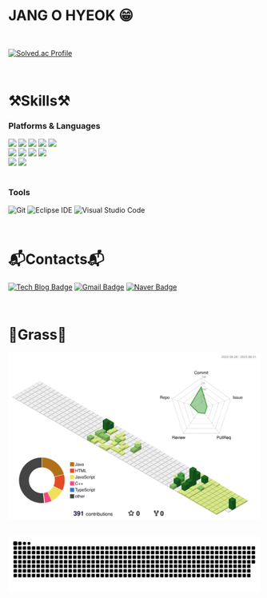 # JANG O HYEOK 😁
<br/>

[![Solved.ac Profile](http://mazassumnida.wtf/api/v2/generate_badge?boj=jang_bar)](https://solved.ac/jang_bar/)

<br/>

# ⚒️Skills⚒️

 <div>
  
### Platforms & Languages  
          
<img src="https://img.shields.io/badge/JAVA-007396?style=for-the-badge&logo=java&logoColor=white">
<img src="https://img.shields.io/badge/Spring-6DB33F?style=for-the-badge&logo=Spring&logoColor=white">
<img src="https://img.shields.io/badge/springboot-6DB33F?style=for-the-badge&logo=Spring&logoColor=white">
<img src="https://img.shields.io/badge/oracle-F80000?style=for-the-badge&logo=oracle&logoColor=white">
<img src="https://img.shields.io/badge/mysql-4479A1?style=for-the-badge&logo=mysql&logoColor=white">
<br/>
<img src="https://img.shields.io/badge/html-E34F26?style=for-the-badge&logo=html5&logoColor=white">
<img src="https://img.shields.io/badge/css-1572B6?style=for-the-badge&logo=css3&logoColor=white">
<img src="https://img.shields.io/badge/javascript-F7DF1E?style=for-the-badge&logo=javascript&logoColor=black">
<img src="https://img.shields.io/badge/bootstrap-7952B3?style=for-the-badge&logo=bootstrap&logoColor=white">
<br/>
<img src="https://img.shields.io/badge/github-181717?style=for-the-badge&logo=github&logoColor=white">
<img src="https://img.shields.io/badge/aws-232F3E?style=for-the-badge&logo=aws&logoColor=white">
</div>

<br/>

### Tools
![Git](https://img.shields.io/badge/Git-F05032.svg?&style=for-the-badge&logo=Git&logoColor=white)
![Eclipse IDE](https://img.shields.io/badge/Eclipse%20IDE-2C2255.svg?&style=for-the-badge&logo=Eclipse%20IDE&logoColor=white)
![Visual Studio Code](https://img.shields.io/badge/Visual%20Studio%20Code-007ACC.svg?&style=for-the-badge&logo=Visual%20Studio%20Code&logoColor=white)

<br/>

# 📬Contacts📬  
[![Tech Blog Badge](http://img.shields.io/badge/-Tech%20blog-black?style=flat-square&logo=github&link=https://jangbar.tistory.com/)](https://jangbar.tistory.com/)
[![Gmail Badge](https://img.shields.io/badge/Gmail-d14836?style=flat-square&logo=Gmail&logoColor=white&link=mailto:gohshow@gmail.com)](mailto:gohshow@gmail.com)
[![Naver Badge](https://img.shields.io/badge/Naver-03C75A?style=flat-square&logo=Naver&logoColor=white&link=mailto:atta369@naver.com)](mailto:atta369@naver.com)

<br/>

# 🌱Grass🌱

![](./profile-3d-contrib/profile-green-animate.svg)

<br/>

<img src="https://github.com/JangBar/JangBar/blob/output/github-contribution-grid-snake.svg"/>
